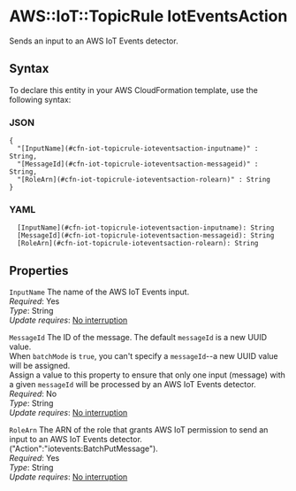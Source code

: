 # AWS::IoT::TopicRule IotEventsAction<a name="aws-properties-iot-topicrule-ioteventsaction"></a>

Sends an input to an AWS IoT Events detector\.

## Syntax<a name="aws-properties-iot-topicrule-ioteventsaction-syntax"></a>

To declare this entity in your AWS CloudFormation template, use the following syntax:

### JSON<a name="aws-properties-iot-topicrule-ioteventsaction-syntax.json"></a>

```
{
  "[InputName](#cfn-iot-topicrule-ioteventsaction-inputname)" : String,
  "[MessageId](#cfn-iot-topicrule-ioteventsaction-messageid)" : String,
  "[RoleArn](#cfn-iot-topicrule-ioteventsaction-rolearn)" : String
}
```

### YAML<a name="aws-properties-iot-topicrule-ioteventsaction-syntax.yaml"></a>

```
  [InputName](#cfn-iot-topicrule-ioteventsaction-inputname): String
  [MessageId](#cfn-iot-topicrule-ioteventsaction-messageid): String
  [RoleArn](#cfn-iot-topicrule-ioteventsaction-rolearn): String
```

## Properties<a name="aws-properties-iot-topicrule-ioteventsaction-properties"></a>

`InputName`  <a name="cfn-iot-topicrule-ioteventsaction-inputname"></a>
The name of the AWS IoT Events input\.  
*Required*: Yes  
*Type*: String  
*Update requires*: [No interruption](https://docs.aws.amazon.com/AWSCloudFormation/latest/UserGuide/using-cfn-updating-stacks-update-behaviors.html#update-no-interrupt)

`MessageId`  <a name="cfn-iot-topicrule-ioteventsaction-messageid"></a>
The ID of the message\. The default `messageId` is a new UUID value\.  
When `batchMode` is `true`, you can't specify a `messageId`\-\-a new UUID value will be assigned\.  
Assign a value to this property to ensure that only one input \(message\) with a given `messageId` will be processed by an AWS IoT Events detector\.  
*Required*: No  
*Type*: String  
*Update requires*: [No interruption](https://docs.aws.amazon.com/AWSCloudFormation/latest/UserGuide/using-cfn-updating-stacks-update-behaviors.html#update-no-interrupt)

`RoleArn`  <a name="cfn-iot-topicrule-ioteventsaction-rolearn"></a>
The ARN of the role that grants AWS IoT permission to send an input to an AWS IoT Events detector\. \("Action":"iotevents:BatchPutMessage"\)\.  
*Required*: Yes  
*Type*: String  
*Update requires*: [No interruption](https://docs.aws.amazon.com/AWSCloudFormation/latest/UserGuide/using-cfn-updating-stacks-update-behaviors.html#update-no-interrupt)